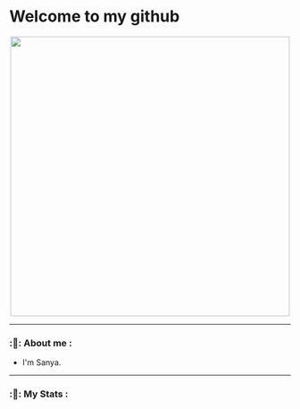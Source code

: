 <h1>
  Welcome to my github
</h1>

<div id="header" align="center">
  <img src="https://media.giphy.com/media/QpVUMRUJGokfqXyfa1/giphy.gif" width=500/>
</div>

---

### :🤖: About me :
- I'm Sanya.

---

### :👾: My Stats :
<div id="stat" align="center">
    <img src="https://komarev.com/ghpvc/?username=HerrPhoton&style=flat-square&color=blue" alt=""/>
    <img src="https://github-profile-summary-cards.vercel.app/api/cards/profile-details?username=HerrPhoton&theme=city_lights" alt=""/>
    <img src="https://github-profile-summary-cards.vercel.app/api/cards/most-commit-language?username=HerrPhoton&theme=city_lights" alt=""/>
    <img src="https://github-profile-summary-cards.vercel.app/api/cards/stats?username=HerrPhoton&theme=city_lights" alt=""/>
</div>
